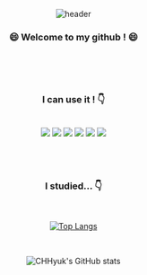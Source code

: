 <div align="center">

  ![header](https://capsule-render.vercel.app/api?type=Cylinder&color=000000&height=200&fontColor=ffffff&text=CHHyuk&animation=fadeIn)
### :smile: Welcome to my github ! :smile: 
<br/>
<br/>
<br/>

### I can use it ! :point_down:

<br/>

<div>
  <img src="https://img.shields.io/badge/Python-3776AB?style=flat-square&logo=Python&logoColor=ffffff"/>
  <img src="https://img.shields.io/badge/HTML5-E34F26?style=flat-square&logo=HTML5&logoColor=ffffff"/>
  <img src="https://img.shields.io/badge/CSS3-1572B6?style=flat-square&logo=CSS3&logoColor=ffffff"/>
  <img src="https://img.shields.io/badge/JavaScript-F7DF1E?style=flat-square&logo=JavaScript&logoColor=ffffff"/>
  <img src="https://img.shields.io/badge/React-61DAFB?style=flat-square&logo=React&logoColor=ffffff"/>
  <img src="https://img.shields.io/badge/nextdotjs-000000?style=for-the-badge&logo=nextdotjs&logoColor=white">
</div>

<br/>
<br/>
<br/>

### I studied... :point_down:
 
<br/>
  
[![Top Langs](https://github-readme-stats.vercel.app/api/top-langs/?username=CHHyuk&layout=compact)](https://github.com/anuraghazra/github-readme-stats)
  
<br/>
  
![CHHyuk's GitHub stats](https://github-readme-stats.vercel.app/api?username=CHHyuk&show_icons=true&theme=dark)

</div>
